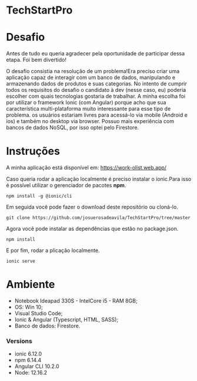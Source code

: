# TechStartPro
# Desafio
Antes de tudo eu queria agradecer pela oportunidade de participar dessa etapa. Foi bem divertido!

O desafio consistia na resolução de um problema!Era preciso criar uma aplicação capaz de interagir com um banco de dados, manipulando e armazenando dados de produtos e suas categorias.
No intento de cumprir todos os requisitos do desafio o candidato à dev (nesse caso, eu) poderia escolher com quais tecnologias gostaria de trabalhar. 
A minha escolha foi por utilizar o framework Ionic (com Angular) porque acho que sua característica multi-plataforma muito interessante para esse tipo de problema. os usuários estariam livres para acessá-lo via mobile (Android e ios) e também no desktop via browser. Possuo mais experiência com bancos de dados NoSQL, por isso optei pelo Firestore. 

# Instruções
A minha aplicação está disponível em: https://work-olist.web.app/

Caso queria rodar a aplicação localmente é preciso instalar o ionic.Para isso é possível utilizar o gerenciador de pacotes **npm**.
```
npm install -g @ionic/cli
```
Em seguida você pode fazer o download deste repositório ou cloná-lo.
```
git clone https://github.com/josuerosadeavila/TechStartPro/tree/master
```
Agora você pode instalar as dependências que estão no package.json.
```
npm install
```
E por fim, rodar a plicação localmente.
```
ionic serve
```

# Ambiente 
* Notebook Ideapad 330S - IntelCore i5 - RAM 8GB;
* OS: Win 10;
* Visual Studio Code;
* Ionic & Angular (Typescript, HTML, SASS);
* Banco de dados: Firestore.

### Versions
- ionic 6.12.0
- npm 6.14.4
- Angular CLI 10.2.0
- Node: 12.16.2 

